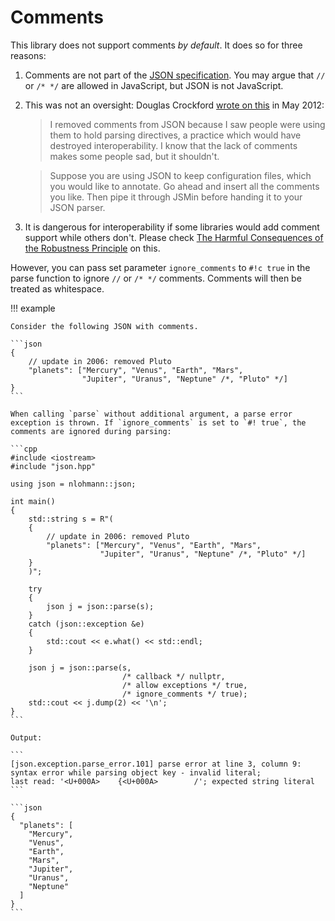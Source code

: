 # Comments

This library does not support comments *by default*. It does so for three reasons:

1. Comments are not part of the [JSON specification](https://tools.ietf.org/html/rfc8259). You may argue that `//` or `/* */` are allowed in JavaScript, but JSON is not JavaScript.
2. This was not an oversight: Douglas Crockford [wrote on this](https://plus.google.com/118095276221607585885/posts/RK8qyGVaGSr) in May 2012:

    > I removed comments from JSON because I saw people were using them to hold parsing directives, a practice which would have destroyed interoperability.  I know that the lack of comments makes some people sad, but it shouldn't. 

    > Suppose you are using JSON to keep configuration files, which you would like to annotate. Go ahead and insert all the comments you like. Then pipe it through JSMin before handing it to your JSON parser.

3. It is dangerous for interoperability if some libraries would add comment support while others don't. Please check [The Harmful Consequences of the Robustness Principle](https://tools.ietf.org/html/draft-iab-protocol-maintenance-01) on this.

However, you can pass set parameter `ignore_comments` to `#!c true` in the parse function to ignore `//` or `/* */` comments. Comments will then be treated as whitespace.

!!! example

    Consider the following JSON with comments.

    ```json
    {
        // update in 2006: removed Pluto
        "planets": ["Mercury", "Venus", "Earth", "Mars",
                    "Jupiter", "Uranus", "Neptune" /*, "Pluto" */]
    }
    ```
    
    When calling `parse` without additional argument, a parse error exception is thrown. If `ignore_comments` is set to `#! true`, the comments are ignored during parsing:

    ```cpp
    #include <iostream>
    #include "json.hpp"
    
    using json = nlohmann::json;
    
    int main()
    {
        std::string s = R"(
        {
            // update in 2006: removed Pluto
            "planets": ["Mercury", "Venus", "Earth", "Mars",
                        "Jupiter", "Uranus", "Neptune" /*, "Pluto" */]
        }
        )";
        
        try
        {
            json j = json::parse(s);
        }
        catch (json::exception &e)
        {
            std::cout << e.what() << std::endl;
        }
        
        json j = json::parse(s,
                             /* callback */ nullptr,
                             /* allow exceptions */ true,
                             /* ignore_comments */ true);
        std::cout << j.dump(2) << '\n';
    }
    ```

    Output:
    
    ```
    [json.exception.parse_error.101] parse error at line 3, column 9:
    syntax error while parsing object key - invalid literal;
    last read: '<U+000A>    {<U+000A>        /'; expected string literal
    ```
    
    ```json
    {
      "planets": [
        "Mercury",
        "Venus",
        "Earth",
        "Mars",
        "Jupiter",
        "Uranus",
        "Neptune"
      ]
    }
    ```

